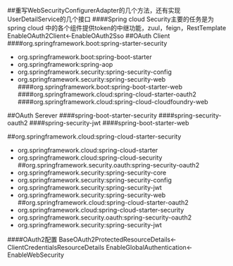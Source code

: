 ##重写WebSecurityConfigurerAdapter的几个方法，还有实现UserDetailService的几个接口
####Spring cloud Security主要的任务是为spring cloud 中的各个组件提供token的中继功能，zuul，feign，RestTemplate
EnableOAuth2Client<-EnableOAuth2Sso
##OAuth Client
####org.springframework.boot:spring-starter-security
- org.springframework.boot:spring-boot-starter
- org.springframework:spring-aop
- org.springframework.security:spring-security-config
- org.springframework.security:spring-security-web
####org.springframework.boot:spring-boot-starter-web
####org.springframework.cloud:spring-cloud-starter-oauth2
####org.springframework.cloud:spring-cloud-cloudfoundry-web


##OAuth Serever
####spring-boot-starter-security
####spring-security-oauth2
####spring-security-jwt
####spring-boot-starter-web


##org.springframework.cloud:spring-cloud-starter-security
- org.springframework.cloud:spring-cloud-starter
- org.springframework.cloud:spring-cloud-security
##org.springframework.security.oauth:spring-security-oauth2
- org.springframework.security:spring-security-core
- org.springframework.security:spring-security-config
- org.springframework.security:spring-security-jwt
- org.springframework.security:spring-security-web
##org.springframework.cloud:spring-cloud-starter-oauth2
- org.springframework.cloud:spring-cloud-starter-security
- org.springframework.security.oauth:spring-security-oauth2
- org.springframework.security:spring-security-jwt


####OAuth2配置
BaseOAuth2ProtectedResourceDetails<-ClientCredentialsResourceDetails
EnableGlobalAuthentication<-EnableWebSecurity